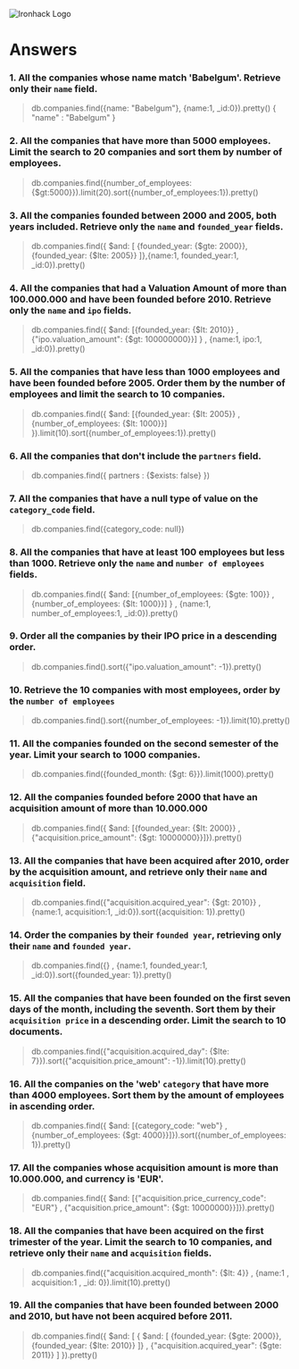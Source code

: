 ![Ironhack Logo](https://i.imgur.com/1QgrNNw.png)

# Answers

### 1. All the companies whose name match 'Babelgum'. Retrieve only their `name` field.

> db.companies.find({name: "Babelgum"}, {name:1, _id:0}).pretty()
{ "name" : "Babelgum" }

### 2. All the companies that have more than 5000 employees. Limit the search to 20 companies and sort them by **number of employees**.

> db.companies.find({number_of_employees: {$gt:5000}}).limit(20).sort({number_of_employees:1}).pretty()

### 3. All the companies founded between 2000 and 2005, both years included. Retrieve only the `name` and `founded_year` fields.

> db.companies.find({ $and: [ {founded_year: {$gte: 2000}},{founded_year: {$lte: 2005}} ]},{name:1, founded_year:1, _id:0}).pretty()

### 4. All the companies that had a Valuation Amount of more than 100.000.000 and have been founded before 2010. Retrieve only the `name` and `ipo` fields.

> db.companies.find({ $and: [{founded_year: {$lt: 2010}} , {"ipo.valuation_amount": {$gt: 100000000}}] } , {name:1, ipo:1, _id:0}).pretty()

### 5. All the companies that have less than 1000 employees and have been founded before 2005. Order them by the number of employees and limit the search to 10 companies.

> db.companies.find({ $and: [{founded_year: {$lt: 2005}} , {number_of_employees: {$lt: 1000}}] }).limit(10).sort({number_of_employees:1}).pretty()

### 6. All the companies that don't include the `partners` field.

<!-- Corrected in class -->
> db.companies.find({ partners : {$exists: false} })

### 7. All the companies that have a null type of value on the `category_code` field.

> db.companies.find({category_code: null})

### 8. All the companies that have at least 100 employees but less than 1000. Retrieve only the `name` and `number of employees` fields.

> db.companies.find({ $and: [{number_of_employees: {$gte: 100}} , {number_of_employees: {$lt: 1000}}] } , {name:1, number_of_employees:1, _id:0}).pretty()

### 9. Order all the companies by their IPO price in a descending order.

> db.companies.find().sort({"ipo.valuation_amount": -1}).pretty()

### 10. Retrieve the 10 companies with most employees, order by the `number of employees`

> db.companies.find().sort({number_of_employees: -1}).limit(10).pretty()

### 11. All the companies founded on the second semester of the year. Limit your search to 1000 companies.

> db.companies.find({founded_month: {$gt: 6}}).limit(1000).pretty()

### 12. All the companies founded before 2000 that have an acquisition amount of more than 10.000.000

> db.companies.find({ $and: [{founded_year: {$lt: 2000}} , {"acquisition.price_amount": {$gt: 10000000}}]}).pretty()

### 13. All the companies that have been acquired after 2010, order by the acquisition amount, and retrieve only their `name` and `acquisition` field.

> db.companies.find({"acquisition.acquired_year": {$gt: 2010}} , {name:1, acquisition:1, _id:0}).sort({acquisition: 1}).pretty()

### 14. Order the companies by their `founded year`, retrieving only their `name` and `founded year`.

> db.companies.find({} , {name:1, founded_year:1, _id:0}).sort({founded_year: 1}).pretty()

### 15. All the companies that have been founded on the first seven days of the month, including the seventh. Sort them by their `acquisition price` in a descending order. Limit the search to 10 documents.

> db.companies.find({"acquisition.acquired_day": {$lte: 7}}).sort({"acquisition.price_amount": -1}).limit(10).pretty()

### 16. All the companies on the 'web' `category` that have more than 4000 employees. Sort them by the amount of employees in ascending order.

> db.companies.find({ $and: [{category_code: "web"} , {number_of_employees: {$gt: 4000}}]}).sort({number_of_employees: 1}).pretty()

### 17. All the companies whose acquisition amount is more than 10.000.000, and currency is 'EUR'.

> db.companies.find({ $and: [{"acquisition.price_currency_code": "EUR"} , {"acquisition.price_amount": {$gt: 10000000}}]}).pretty()

### 18. All the companies that have been acquired on the first trimester of the year. Limit the search to 10 companies, and retrieve only their `name` and `acquisition` fields.

> db.companies.find({"acquisition.acquired_month": {$lt: 4}} , {name:1 , acquisition:1 , _id: 0}).limit(10).pretty()

### 19. All the companies that have been founded between 2000 and 2010, but have not been acquired before 2011.

> db.companies.find({ $and: [ { $and: [ {founded_year: {$gte: 2000}}, {founded_year: {$lte: 2010}} ]} , {"acquisition.acquired_year": {$gte: 2011}} ] }).pretty()
